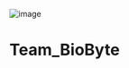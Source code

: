 ![image](https://github.com/user-attachments/assets/fa34d5ca-3eb9-4ea8-a55a-668047d73232)

# Team_BioByte
